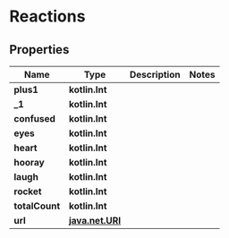 
# Reactions

## Properties
Name | Type | Description | Notes
------------ | ------------- | ------------- | -------------
**plus1** | **kotlin.Int** |  | 
**_1** | **kotlin.Int** |  | 
**confused** | **kotlin.Int** |  | 
**eyes** | **kotlin.Int** |  | 
**heart** | **kotlin.Int** |  | 
**hooray** | **kotlin.Int** |  | 
**laugh** | **kotlin.Int** |  | 
**rocket** | **kotlin.Int** |  | 
**totalCount** | **kotlin.Int** |  | 
**url** | [**java.net.URI**](java.net.URI.md) |  | 



